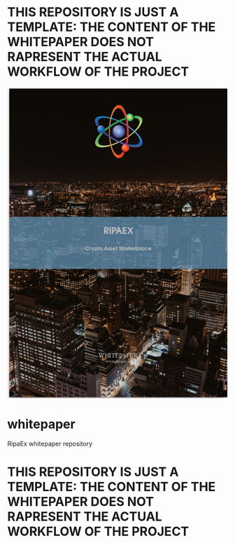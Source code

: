 # THIS REPOSITORY IS JUST A TEMPLATE: THE CONTENT OF THE WHITEPAPER DOES NOT RAPRESENT THE ACTUAL WORKFLOW OF THE PROJECT

<p align="center">
    <a href="./RipaEx_WP_EN.pdf" >
        <img border="0" alt="REWPFC" src="./RipaExWPFrontCover.png" >
    </a>
</p>

# whitepaper
RipaEx whitepaper repository

# THIS REPOSITORY IS JUST A TEMPLATE: THE CONTENT OF THE WHITEPAPER DOES NOT RAPRESENT THE ACTUAL WORKFLOW OF THE PROJECT
